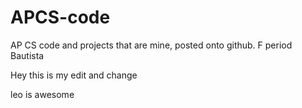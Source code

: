 # APCS-code
AP CS code and projects that are mine, posted onto github. F period Bautista

Hey this is my edit and change

leo is awesome <not>
